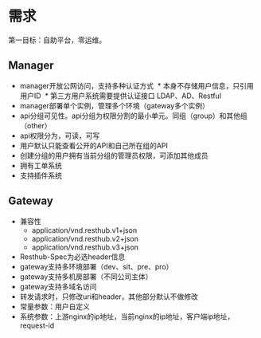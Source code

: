 # 需求
第一目标：自助平台，零运维。

## Manager
* manager开放公网访问，支持多种认证方式
  * 本身不存储用户信息，只引用用户ID
  * 第三方用户系统需要提供认证接口 LDAP、AD、Restful
* manager部署单个实例，管理多个环境（gateway多个实例）
* api分组可见性。api分组为权限分割的最小单元。同组（group）和其他组（other）
* api权限分为，可读，可写
* 用户默认只能查看公开的API和自己所在组的API
* 创建分组的用户拥有当前分组的管理员权限，可添加其他成员
* 拥有工单系统
* 支持插件系统
## Gateway
* 兼容性
  * application/vnd.resthub.v1+json
  * application/vnd.resthub.v2+json
  * application/vnd.resthub.v3+json
* Resthub-Spec为必选header信息
* gateway支持多环境部署（dev、sit、pre、pro）
* gateway支持多机房部署（不同公司主体）
* gateway支持多域名访问
* 转发请求时，只修改uri和header，其他部分默认不做修改
* 常量参数：用户自定义
* 系统参数：上游nginx的ip地址，当前nginx的ip地址，客户端ip地址，request-id 

